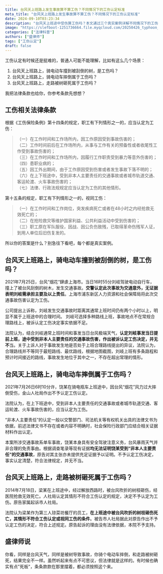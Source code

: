 ```yaml
---
title: 台风天上班路上发生事故算不算工伤？不同情况下的工伤认定标准
meta_title: "台风天上班路上发生事故算不算工伤？不同情况下的工伤认定标准"
date: 2024-09-10T03:23:34
description: "台风天上班途中受伤算工伤吗？本文通过三个真实案例详解不同情况下的工伤认定标准：骑电动车撞倒树被认定为工伤，单车摔倒因无法证明非本人主要责任而被拒绝认定，行人被树砸伤同样未获工伤认定。盛律师深入分析《工伤保险条例》第十四条关于上下班途中交通事故的认定要点，揭示看似相似情况下判决差异的法律依据。文章帮助职工了解极端天气下上班受伤的工伤认定规则，为用人单位提供风险防范指南。"
image: "https://slefboot-1251736664.file.myqcloud.com/20250426_typhoon_work_injury_cover.webp"
categories: ["法律科普"]
authors: ["盛律师"]
tags: ["工伤认定"]
draft: false
---
```


工伤认定有时候还是挺难的，普通人可能不能理解，比如有这么几个场景：

1. 台风天上班路上，骑电动车撞到被刮倒的树，是工伤吗？
2. 台风天上班路上，骑电动车摔倒属于工伤吗？
3. 台风天上班路上，走路被树砸死属于工伤吗？

我把法律条款也给你，你参考条款先想想？

## 工伤相关法律条款

根据《工伤保险条例》第十四条的规定，职工有下列情形之一的，应当认定为工伤：

>（一）在工作时间和工作场所内，因工作原因受到事故伤害的；  
>（二）工作时间前后在工作场所内，从事与工作有关的预备性或者收尾性工作受到事故伤害的；  
>（三）在工作时间和工作场所内，因履行工作职责受到暴力等意外伤害的；  
>（四）患职业病的；  
>（五）因工外出期间，由于工作原因受到伤害或者发生事故下落不明的；  
>（六）在上下班途中，受到非本人主要责任的交通事故或者城市轨道交通、客运轮渡、火车事故伤害的；  
>（七）法律、行政法规规定应当认定为工伤的其他情形。  

第十五条的规定，职工有下列情形之一的，视同工伤：
>（一）在工作时间和工作岗位，突发疾病死亡或者在48小时之内经抢救无效死亡的；  
>（二）在抢险救灾等维护国家利益、公共利益活动中受到伤害的；  
>（三）职工原在军队服役，因战、因公负伤致残，已取得革命伤残军人证，到用人单位后旧伤复发的。  

所以你的答案是什么？别急往下看吧，每个都是真实案例。

## 台风天上班路上，骑电动车撞到被刮倒的树，是工伤吗？

2021年7月25日，台风“烟花“肆虐上海市。当日16时55分刘岐驾驶电动自行车，撞上了被台风刮倒的树木，发生交通事故。**交警认定此次事故为交通意外，无证据表明刘岐需承担主要及以上责任**。上海市浦东新区人力资源和社会保障局将此次交通事故伤害认定为工伤。

公司提出上诉称，刘岐发生交通事故时距离其通常上班时间仍有两个小时以上，明显不属于上班途中的合理时间。 刘岐可选择多种路线上班，事故地点不在常规合理路线上，被诉认定工伤决定事实依据不足。

法院认为，结合刘岐通常上班时间和事发当日台风极端天气，**认定刘岐事发当日提前上班，途中受到非本人主要责任的交通事故伤害，作出被诉认定工伤决定，并无不**当。关于上诉人对于事故发生地是否处于上班合理路线提出的异议，法院认为，合理路线并不等同于最短路线、最优路线，根据地图截图，刘岐上班有多条路程和预计时间接近的路线，事故发生地位于其中之一，不存在超出常理的情形。

## 台风天上班路上，骑电动车摔倒属于工伤吗？

2021年7月26日6时10分许，饶某在骑电瓶车上班途中，因台风“烟花”风力过大摔倒受伤，金山人社局作出不予认定工伤认定。

法院认为，在上下班途中，受到非本人主要责任的交通事故或者城市轨道交通、客运轮渡、火车事故伤害的，应当认定为工伤。

“非本人主要责任”的认定一般以交警部门、司法机关等有权机关出具的法律文书为依据，前述法律文书不存在或者内容不明确时，社会保险行政部门应结合相关证据材料作出认定。

本案所涉交通事故系单车事故，饶某本身具有安全驾驶注意义务，台风暴雨天气并非合理的免责事由。根据调查笔录等现有证据**均无法证明饶某受到“非本人主要责任”的交通事故**，原告对其主张亦未提供充足证据予以证明。不予认定工伤决定，事实认定清楚，符合法律规定，并无不当。

## 台风天上班路上，走路被树砸死属于工伤吗？

2014年7月18日，梁某在上班途中，经过解放西路时，被台风吹折的树枝砸伤，经医院抢救无效死亡。人社局认定其情形不符合工伤认定的规定，决定不予认定为工伤。原告家属起诉市人社局。

法院认为梁某作为第三人琼菜坊餐厅的员工，**在上班途中被台风吹折的树枝砸伤死亡，其情形不符合工伤认定或视同工伤的条件**。被告市人社局据此对原告作出不予认定工伤的决定，符合上述规定。原告起诉的理由没有法律依据，本院不予支持。

## 盛律师说

你看，同样是台风天气，同样是被树导致事故，你骑个电动车摔倒，和走路被树砸死，结果完全不一样。虽然听起来有点不可思议，但法律就是这样的。有时候也确实有点"死板"，条条款款在那里摆着，都必须按照这个来。